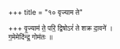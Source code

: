+++
title = "१० वृज्याम ते"

+++
वृ॒ज्याम॑ ते॒ परि॒ द्विषोऽरं॑ ते शक्र दा॒वने॑ ।  
ग॒मेमेदि॑न्द्र॒ गोम॑तः ॥